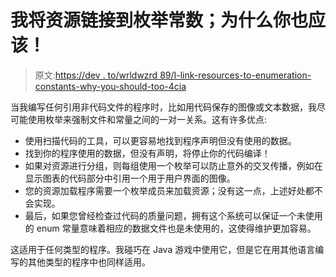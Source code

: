 # 我将资源链接到枚举常数；为什么你也应该！

> 原文:[https://dev . to/wrldwzrd 89/I-link-resources-to-enumeration-constants-why-you-should-too-4cia](https://dev.to/wrldwzrd89/i-link-resources-to-enumeration-constants-why-you-should-too-4cia)

当我编写任何引用非代码文件的程序时，比如用代码保存的图像或文本数据，我尽可能使用枚举来强制文件和常量之间的一对一关系。这有许多优点:

*   使用扫描代码的工具，可以更容易地找到程序声明但没有使用的数据。
*   找到你的程序使用的数据，但没有声明，将停止你的代码编译！
*   如果对资源进行分组，则每组使用一个枚举可以防止意外的交叉传播，例如在显示图表的代码部分中引用一个用于用户界面的图像。
*   您的资源加载程序需要一个枚举成员来加载资源；没有这一点，上述好处都不会实现。
*   最后，如果您曾经检查过代码的质量问题，拥有这个系统可以保证一个未使用的 enum 常量意味着相应的数据文件也是未使用的，这使得维护更加容易。

这适用于任何类型的程序。我碰巧在 Java 游戏中使用它，但是它在用其他语言编写的其他类型的程序中也同样适用。